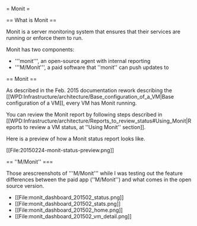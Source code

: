 = Monit =

== What is Monit ==

Monit is a server monitoring system that ensures that their services are running or enforce them to run. 

Monit has two components:
* '''monit''', an open-source agent with internal reporting
* '''M/Monit''', a paid software that ''monit'' can push updates to

== Monit ==

As described in the Feb. 2015 documentation rework describing the [[WPD:Infrastructure/architecture/Base_configuration_of_a_VM|Base configuration of a VM]], every VM has Monit running.

You can review the Monit report by following steps described in [[WPD:Infrastructure/architecture/Reports_to_review_status#Using_Monit|Reports to review a VM status, at ''Using Monit'' section]].

Here is a preview of how a Monit status report looks like.

[[File:20150224-monit-status-preview.png]]



== ''M/Monit'' ===

Those arescreenshots of '''M/Monit''' while I was testing out the feature differences between the paid app (''M/Monit'') and what comes in the open source version.

* [[File:monit_dashboard_201502_status.png]]
* [[File:monit_dashboard_201502_stats.png]]
* [[File:monit_dashboard_201502_home.png]] 
* [[File:monit_dashboard_201502_vm_detail.png]]